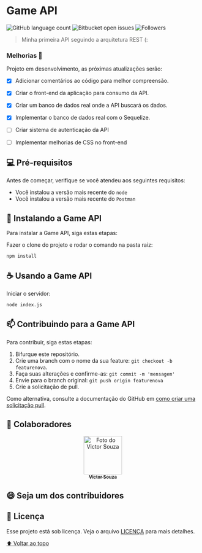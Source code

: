 # Game API

![GitHub language count](https://img.shields.io/github/languages/count/victorsouza19/game-api?style=for-the-badge)
![Bitbucket open issues](https://img.shields.io/bitbucket/issues/victorsouza19/game-api?style=for-the-badge)
![Followers](https://img.shields.io/github/followers/victorsouza19?style=for-the-badge)

> Minha primeira API seguindo a arquitetura REST (:

### Melhorias :construction:

Projeto em desenvolvimento, as próximas atualizações serão:

- [x] Adicionar comentários ao código para melhor compreensão.
- [x] Criar o front-end da aplicação para consumo da API.
- [x] Criar um banco de dados real onde a API buscará os dados.
- [x] Implementar o banco de dados real com o Sequelize.
- [ ] Criar sistema de autenticação da API
- [ ] Implementar melhorias de CSS no front-end


## 💻 Pré-requisitos

Antes de começar, verifique se você atendeu aos seguintes requisitos:

* Você instalou a versão mais recente do `node` 
* Você instalou a versão mais recente do `Postman` 


## 🚀 Instalando a Game API

Para instalar a Game API, siga estas etapas:

Fazer o clone do projeto e rodar o comando na pasta raiz:
```
npm install
```


## ☕ Usando a Game API

Iniciar o servidor:

```
node index.js
```

## 📫 Contribuindo para a Game API

Para contribuir, siga estas etapas:

1. Bifurque este repositório.
2. Crie uma branch com o nome da sua feature: `git checkout -b featurenova`.
3. Faça suas alterações e confirme-as: `git commit -m 'mensagem'`
4. Envie para o branch original: `git push origin featurenova`
5. Crie a solicitação de pull.

Como alternativa, consulte a documentação do GitHub em [como criar uma solicitação pull](https://help.github.com/en/github/collaborating-with-issues-and-pull-requests/creating-a-pull-request).

## 🤝 Colaboradores

<div align="center" >
  <a href="#">
    <img src="https://github.com/victorsouza19.png" width="100px;" alt="Foto do Victor Souza"/><br>
    <sub>
      <b>Victor Souza</b>
    </sub>
  </a>
</div>



## 😄 Seja um dos contribuidores<br>


## 📝 Licença

Esse projeto está sob licença. Veja o arquivo [LICENÇA](LICENSE.txt) para mais detalhes.

[⬆ Voltar ao topo](#Game-API)<br>
